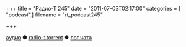 +++
title = "Радио-Т 245"
date = "2011-07-03T02:17:00"
categories = [ "podcast",]
filename = "rt_podcast245"

+++

[аудио](http://archive.rucast.net/radio-t/media/rt_podcast245.mp3) ● [radio-t.torrent](http://www.radio-t.com/torrents/rt_podcast245.mp3.torrent) ● [лог чата](http://chat.radio-t.com/logs/radio-t-245.html)<audio src="http://archive.rucast.net/radio-t/media/rt_podcast245.mp3" preload="none"></audio>
